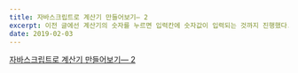 ```yaml
---
title: 자바스크립트로 계산기 만들어보기— 2
excerpt: 이전 글에선 계산기의 숫자를 누르면 입력칸에 숫자값이 입력되는 것까지 진행했다. 이번에는 연산작업까지 진행할 것이다.
date: 2019-02-03
---
```

[자바스크립트로 계산기 만들어보기— 2](https://link.medium.com/ic4cP5PlgW)
